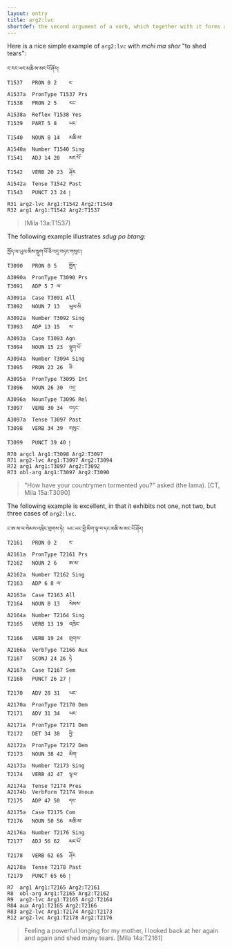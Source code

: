 ```yaml
---
layout: entry
title: arg2:lvc
shortdef: the second argument of a verb, which together with it forms a complex predicate
---
```


Here is a nice simple example of `arg2:lvc` with _mchi ma shor_ "to shed tears":
~~~ ann
ང་རང་ཡང་མཆི་མ་མང་པོ་ཤོར།
T1537	PRON 0 2	ང་
A1537a	PronType T1537 Prs
T1538	PRON 2 5	རང་
A1538a	Reflex T1538 Yes
T1539	PART 5 8	ཡང་
T1540	NOUN 8 14	མཆི་མ་
A1540a	Number T1540 Sing
T1541	ADJ 14 20	མང་པོ་
T1542	VERB 20 23	ཤོར
A1542a	Tense T1542 Past
T1543	PUNCT 23 24	།
R31	arg2-lvc Arg1:T1542 Arg2:T1540
R32	arg1 Arg1:T1542 Arg2:T1537
~~~
> (Mila 13a:T1537)

The following example illustrates _sdug po btang_:
~~~ ann
ཁྱོད་ལ་ཡུལ་མིས་སྡུག་པོ་ཅི་འདྲ་བཏང་གསུང་།
T3090	PRON 0 5	ཁྱོད་
A3090a	PronType T3090 Prs
T3091	ADP 5 7	ལ་
A3091a	Case T3091 All
T3092	NOUN 7 13	ཡུལ་མི
A3092a	Number T3092 Sing
T3093	ADP 13 15	ས་
A3093a	Case T3093 Agn
T3094	NOUN 15 23	སྡུག་པོ་
A3094a	Number T3094 Sing
T3095	PRON 23 26	ཅི་
A3095a	PronType T3095 Int
T3096	NOUN 26 30	འདྲ་
A3096a	NounType T3096 Rel
T3097	VERB 30 34	བཏང་
A3097a	Tense T3097 Past
T3098	VERB 34 39	གསུང་
T3099	PUNCT 39 40	།
R70	argcl Arg1:T3098 Arg2:T3097
R71	arg2-lvc Arg1:T3097 Arg2:T3094
R72	arg1 Arg1:T3097 Arg2:T3092
R73	obl-arg Arg1:T3097 Arg2:T3090
~~~
> "How have your countrymen tormented you?" asked (the lama). [CT, Mila 15a:T3090]

The following example is excellent, in that it exhibits not one, not two, but three
cases of `arg2:lvc`.

~~~ ann
ང་ཨ་མ་ལ་སེམས་འཁྲེང་གྲགས་ཏེ། ཡང་ཡང་ཕྱི་མིག་ལྟ་བ་དང་མཆི་མ་མང་པོ་ཤོར།
T2161	PRON 0 2	ང་
A2161a	PronType T2161 Prs
T2162	NOUN 2 6	ཨ་མ་
A2162a	Number T2162 Sing
T2163	ADP 6 8	ལ་
A2163a	Case T2163 All
T2164	NOUN 8 13	སེམས་
A2164a	Number T2164 Sing
T2165	VERB 13 19	འཁྲེང་
T2166	VERB 19 24	གྲགས་
A2166a	VerbType T2166 Aux
T2167	SCONJ 24 26	ཏེ
A2167a	Case T2167 Sem
T2168	PUNCT 26 27	།
T2170	ADV 28 31	ཡང་
A2170a	PronType T2170 Dem
T2171	ADV 31 34	ཡང་
A2171a	PronType T2171 Dem
T2172	DET 34 38	ཕྱི་
A2172a	PronType T2172 Dem
T2173	NOUN 38 42	མིག་
A2173a	Number T2173 Sing
T2174	VERB 42 47	ལྟ་བ་
A2174a	Tense T2174 Pres
A2174b	VerbForm T2174 Vnoun
T2175	ADP 47 50	དང་
A2175a	Case T2175 Com
T2176	NOUN 50 56	མཆི་མ་
A2176a	Number T2176 Sing
T2177	ADJ 56 62	མང་པོ་
T2178	VERB 62 65	ཤོར
A2178a	Tense T2178 Past
T2179	PUNCT 65 66	།
R7	arg1 Arg1:T2165 Arg2:T2161
R8	obl-arg Arg1:T2165 Arg2:T2162
R9	arg2-lvc Arg1:T2165 Arg2:T2164
R84	aux Arg1:T2165 Arg2:T2166
R83	arg2-lvc Arg1:T2174 Arg2:T2173
R12	arg2-lvc Arg1:T2178 Arg2:T2176
~~~
> Feeling a powerful longing for my mother, I looked back at her again and again and shed many tears. [Mila 14a:T2161]
